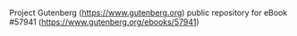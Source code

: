 Project Gutenberg (https://www.gutenberg.org) public repository for
eBook #57941 (https://www.gutenberg.org/ebooks/57941)
